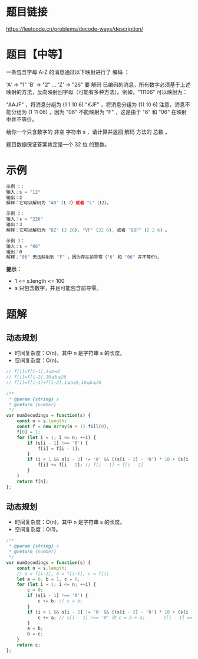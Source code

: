 
# 题目链接

https://leetcode.cn/problems/decode-ways/description/

# 题目【中等】

一条包含字母 A-Z 的消息通过以下映射进行了 编码 ：

'A' -> "1"
'B' -> "2"
...
'Z' -> "26"
要 解码 已编码的消息，所有数字必须基于上述映射的方法，反向映射回字母（可能有多种方法）。例如，"11106" 可以映射为：

"AAJF" ，将消息分组为 (1 1 10 6)
"KJF" ，将消息分组为 (11 10 6)
注意，消息不能分组为  (1 11 06) ，因为 "06" 不能映射为 "F" ，这是由于 "6" 和 "06" 在映射中并不等价。

给你一个只含数字的 非空 字符串 s ，请计算并返回 解码 方法的 总数 。

题目数据保证答案肯定是一个 32 位 的整数。

# 示例

```js
示例 1：
输入：s = "12"
输出：2
解释：它可以解码为 "AB"（1 2）或者 "L"（12）。

示例 2：
输入：s = "226"
输出：3
解释：它可以解码为 "BZ" (2 26), "VF" (22 6), 或者 "BBF" (2 2 6) 。

示例 3：
输入：s = "06"
输出：0
解释："06" 无法映射到 "F" ，因为存在前导零（"6" 和 "06" 并不等价）。
```

**提示：**

- 1 <= s.length <= 100
- s 只包含数字，并且可能包含前导零。

# 题解

## 动态规划

- 时间复杂度：O(n)，其中 n 是字符串 s 的长度。
- 空间复杂度：O(n)。

```js
// f[i]=f[i−1],1⩽a≤9
// f[i]=f[i−2],10⩽b⩽26
// f[i]=f[i−1]+f[i−2],1⩽a≤9,10⩽b⩽26
​
/**
 * @param {string} s
 * @return {number}
 */
var numDecodings = function(s) {
    const n = s.length;
    const f = new Array(n + 1).fill(0);
    f[0] = 1;
    for (let i = 1; i <= n; ++i) {
        if (s[i - 1] !== '0') {
            f[i] = f[i - 1];
        }
        if (i > 1 && s[i - 2] != '0' && ((s[i - 2] - '0') * 10 + (s[i - 1] - '0') <= 26)) {
            f[i] += f[i - 2]; // f[i - 1] + f[i - 2]
        }
    }
    return f[n];
};

```

## 动态规划

- 时间复杂度：O(n)，其中 n 是字符串 s 的长度。
- 空间复杂度：O(1)。

```js
/**
 * @param {string} s
 * @return {number}
 */
var numDecodings = function(s) {
    const n = s.length;
    // a = f[i-2], b = f[i-1], c = f[i]
    let a = 0, b = 1, c = 0;
    for (let i = 1; i <= n; ++i) {
        c = 0;
        if (s[i - 1] !== '0') {
            c += b; // c = b;
        }
        if (i > 1 && s[i - 2] != '0' && ((s[i - 2] - '0') * 10 + (s[i - 1] - '0') <= 26)) {
            c += a; // s[i - 1] !== '0' 则 c = b + a;       s[i - 1] === '0' 则 c = a;
        }
        a = b;
        b = c;
    }
    return c;
};
```
